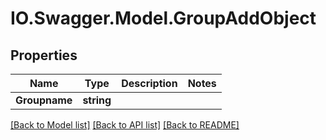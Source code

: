 # IO.Swagger.Model.GroupAddObject
## Properties

Name | Type | Description | Notes
------------ | ------------- | ------------- | -------------
**Groupname** | **string** |  | 

[[Back to Model list]](../README.md#documentation-for-models) [[Back to API list]](../README.md#documentation-for-api-endpoints) [[Back to README]](../README.md)

